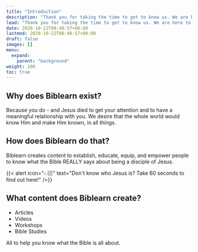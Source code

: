```yaml
---
title: "Introduction"
description: "Thank you for taking the time to get to know us. We are here to serve you!"
lead: "Thank you for taking the time to get to know us. We are here to serve you!"
date: 2020-10-22T08:48:57+00:00
lastmod: 2020-10-22T08:48:57+00:00
draft: false
images: []
menu:
  expand:
    parent: "background"
weight: 100
toc: true
---
```


## Why does Biblearn exist?

Because you do - and Jesus died to get your attention and to have a meaningful relationship with you. We desire that the whole world would know Him and make Him known, in all things.

## How does Biblearn do that?

Biblearn creates content to establish, educate, equip, and empower people to know what the Bible REALLY says about being a disciple of Jesus.

{{< alert icon="👉🏽" text="Don't know who Jesus is? Take 60 seconds to find out here!" />}}

<!-- Step-by-step instructions on how to start a new Doks project. [Tutorial →](https://getdoks.org/tutorial/introduction/) -->

## What content does Biblearn create?

- Articles
- Videos
- Workshops
- Bible Studies

All to help you know what the Bible is all about.

